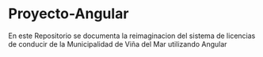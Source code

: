# Proyecto-Angular
En este Repositorio se documenta la reimaginacion del sistema de licencias de conducir de la Municipalidad de Viña del Mar utilizando Angular
